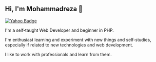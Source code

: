 ﻿## Hi, I'm Mohammadreza 👋
 [![Yahoo Badge](https://img.shields.io/badge/-mohammadreza.rahimi93@yahoo.com-c14438?style=flat&logo=Yahoo&logoColor=white&link=mailto:mohammadreza.rahimi93@yahoo.com)](mailto:mohammadreza.rahimi93@yahoo.com)

I'm a self-taught Web Developer and beginner in PHP.

I'm enthusiast learning and experiment with new things and self-studies, especially if related to new technologies and web development.

I like to work with professionals and learn from them.

